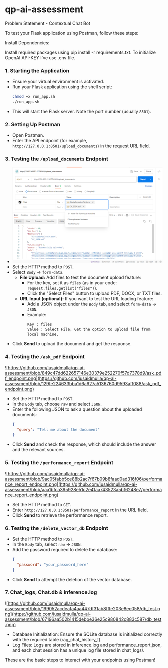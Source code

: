 # qp-ai-assessment
Problem Statement - Contextual Chat Bot

To test your Flask application using Postman, follow these steps:

Install Dependencies:

Install required packages using pip install -r requirements.txt.
To initialize OpenAI API-KEY I've use .env file.

### 1. **Starting the Application**
   - Ensure your virtual environment is activated.
   - Run your Flask application using the shell script:
     ```bash
     chmod +x run_app.sh
     ./run_app.sh
     ```
   - This will start the Flask server. Note the port number (usually `8501`).

### 2. **Setting Up Postman**
   - Open Postman.
   - Enter the API endpoint (for example, `http://127.0.0.1:8501/upload_documents`) in the request URL field.

### 3. **Testing the `/upload_documents` Endpoint**
   - ![upload_documents_endpoint.png](https://github.com/iusaidmulla/qp-ai-assessment/blob/50d42f0df8abf26bae7d7ef4cddf26cf8d307cd7/upload_documents_endpoint.png)
   - Set the HTTP method to `POST`.
   - Select `Body` → `form-data`.
     - **File Upload:** Add files to test the document upload feature:
       - For the key, set it as `files` (as in your code: `request.files.getlist("files")`).
       - Click the "Select Files" button to upload PDF, DOCX, or TXT files.
     - **URL Input (optional):** If you want to test the URL loading feature:
       - Add a JSON object under the `Body` tab, and select `form-data` → `JSON`.
       - Example:
         ```
         Key : files
         Value : Select File; Get the option to upload file from local machine.
         ```
   - Click **Send** to upload the document and get the response.

### 4. **Testing the `/ask_pdf` Endpoint**
![https://github.com/iusaidmulla/qp-ai-assessment/blob/849c47dd622657146e30379e252270f57d7378d9/ask_pdf_endpoint.png](https://github.com/iusaidmulla/qp-ai-assessment/blob/129fe224633bba1d6a627a5136760d9593aff088/ask_pdf_endpoint.png)
   - Set the HTTP method to `POST`.
   - In the `Body` tab, choose `raw` and select `JSON`.
   - Enter the following JSON to ask a question about the uploaded documents:
     ```json
     {
       "query": "Tell me about the document"
     }
     ```
   - Click **Send** and check the response, which should include the answer and the relevant sources.

### 5. **Testing the `/performance_report` Endpoint**
![https://github.com/iusaidmulla/qp-ai-assessment/blob/9ac05fabb5ce88b2ac7f67b09b8faad0ad316f06/performance_report_endpoint.png](https://github.com/iusaidmulla/qp-ai-assessment/blob/aaa1bfca395928e51c2e41aa743523a5bf6248e7/performance_report_endpoint.png)
   - Set the HTTP method to `GET`.
   - Enter `http://127.0.0.1:8501/performance_report` in the URL field.
   - Click **Send** to retrieve the performance report.

### 6. **Testing the `/delete_vector_db` Endpoint**
   - Set the HTTP method to `POST`.
   - In the `Body` tab, select `raw` → `JSON`.
   - Add the password required to delete the database:
     ```json
     {
       "password": "your_password_here"
     }
     ```
   - Click **Send** to attempt the deletion of the vector database.

### 7. **Chat_logs, Chat.db & inference.log**
![https://github.com/iusaidmulla/qp-ai-assessment/blob/199052acdeafa4aa447df31ab8fffe203e8ec058/db_test.png](https://github.com/iusaidmulla/qp-ai-assessment/blob/67196aa502b1415debbe36e25c980842c883c587/db_test.png)
   - Database Initialization: Ensure the SQLite database is initialized correctly with the required table (rag_chat_history_t).
   - Log Files: Logs are stored in inference.log and performance_report.json, and each chat session has a unique log file stored in chat_logs/.

These are the basic steps to interact with your endpoints using Postman!
